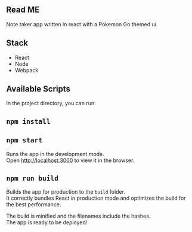 

## Read ME
Note taker app written in react with a Pokemon Go themed ui.

## Stack
* React
* Node
* Webpack

## Available Scripts

In the project directory, you can run:
## `npm install`
## `npm start`

Runs the app in the development mode.<br>
Open [http://localhost:3000](http://localhost:3000) to view it in the browser.

## `npm run build`

Builds the app for production to the `build` folder.<br>
It correctly bundles React in production mode and optimizes the build for the best performance.

The build is minified and the filenames include the hashes.<br>
The app is ready to be deployed!
